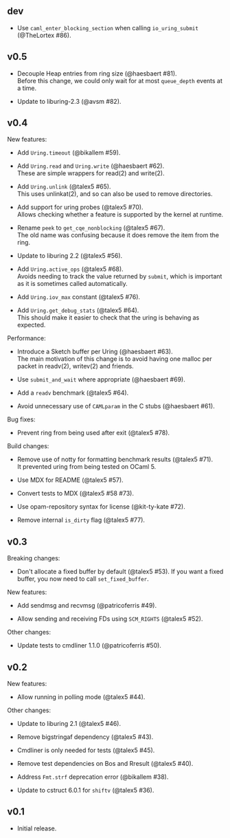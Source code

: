 ## dev

- Use `caml_enter_blocking_section` when calling `io_uring_submit`  (@TheLortex #86).

## v0.5

- Decouple Heap entries from ring size (@haesbaert #81).  
  Before this change, we could only wait for at most `queue_depth` events at a time.

- Update to liburing-2.3 (@avsm #82).

## v0.4

New features:

- Add `Uring.timeout` (@bikallem #59).

- Add `Uring.read` and `Uring.write` (@haesbaert #62).  
  These are simple wrappers for read(2) and write(2).

- Add `Uring.unlink` (@talex5 #65).  
  This uses unlinkat(2), and so can also be used to remove directories.

- Add support for uring probes (@talex5 #70).  
  Allows checking whether a feature is supported by the kernel at runtime.

- Rename `peek` to `get_cqe_nonblocking` (@talex5 #67).  
  The old name was confusing because it does remove the item from the ring.

- Update to liburing 2.2 (@talex5 #56).

- Add `Uring.active_ops` (@talex5 #68).  
  Avoids needing to track the value returned by `submit`, which is important as it is sometimes called automatically.

- Add `Uring.iov_max` constant (@talex5 #76).

- Add `Uring.get_debug_stats` (@talex5 #64).  
  This should make it easier to check that the uring is behaving as expected.

Performance:

- Introduce a Sketch buffer per Uring (@haesbaert #63).  
  The main motivation of this change is to avoid having one malloc per packet in readv(2), writev(2) and friends.

- Use `submit_and_wait` where appropriate (@haesbaert #69).

- Add a `readv` benchmark (@talex5 #64).

- Avoid unnecessary use of `CAMLparam` in the C stubs (@haesbaert #61).

Bug fixes:

- Prevent ring from being used after exit (@talex5 #78).

Build changes:

- Remove use of notty for formatting benchmark results (@talex5 #71).  
  It prevented uring from being tested on OCaml 5.

- Use MDX for README (@talex5 #57).

- Convert tests to MDX (@talex5 #58 #73).

- Use opam-repository syntax for license (@kit-ty-kate #72).

- Remove internal `is_dirty` flag (@talex5 #77).

## v0.3

Breaking changes:

- Don't allocate a fixed buffer by default (@talex5 #53).
  If you want a fixed buffer, you now need to call `set_fixed_buffer`.

New features:

- Add sendmsg and recvmsg (@patricoferris #49).

- Allow sending and receiving FDs using `SCM_RIGHTS` (@talex5 #52).

Other changes:

- Update tests to cmdliner 1.1.0 (@patricoferris #50).

## v0.2

New features:

- Allow running in polling mode (@talex5 #44).

Other changes:

- Update to liburing 2.1 (@talex5 #46).

- Remove bigstringaf dependency (@talex5 #43).

- Cmdliner is only needed for tests (@talex5 #45).

- Remove test dependencies on Bos and Rresult (@talex5 #40).

- Address `Fmt.strf` deprecation error (@bikallem #38).

- Update to cstruct 6.0.1 for `shiftv` (@talex5 #36).

## v0.1

- Initial release.
